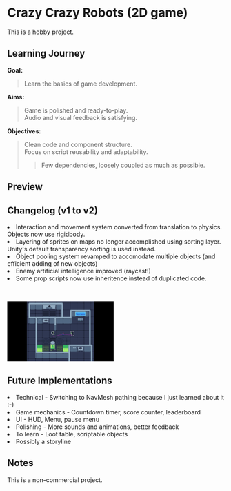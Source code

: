 # Crazy Crazy Robots (2D game)
This is a hobby project.

## Learning Journey
<b> Goal: </b> <br>
> Learn the basics of game development.

<b> Aims: </b> <br>
> Game is polished and ready-to-play. <br>
> Audio and visual feedback is satisfying.

<b> Objectives: </b> <br>
> Clean code and component structure. <br>
> Focus on script reusability and adaptability. <br>
> > Few dependencies, loosely coupled as much as possible.

## Preview

## Changelog (v1 to v2)
<li>Interaction and movement system converted from translation to physics. Objects now use rigidbody.</li>
<li>Layering of sprites on maps no longer accomplished using sorting layer. Unity's default transparency sorting is used instead.</li>
<li>Object pooling system revamped to accomodate multiple objects (and efficient adding of new objects)</li>
<li>Enemy artificial intelligence improved (raycast!)</li>
<li>Some prop scripts now use inheritence instead of duplicated code.</li>

<br><p float="left">
  <img src="https://github.com/winter-berry/Crazy-Crazy-Robots-2Dgame/blob/main/Images/EnemyAI.gif" width="49%" height="49%">
</p>

## Future Implementations
<li>Technical - Switching to NavMesh pathing because I just learned about it :-)</li>
<li>Game mechanics - Countdown timer, score counter, leaderboard</li>
<li>UI - HUD, Menu, pause menu</li>
<li>Polishing - More sounds and animations, better feedback</li>
<li>To learn - Loot table, scriptable objects</li>
<li>Possibly a storyline</li>

## Notes
This is a non-commercial project.
